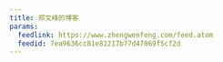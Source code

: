 ```yaml
---
title: 郑文峰的博客
params:
  feedlink: https://www.zhengwenfeng.com/feed.atom
  feedid: 7ea9636cc81e82217b77d47869f5cf2d
---
```

